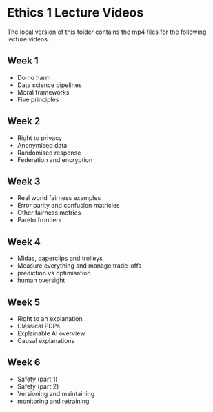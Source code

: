 # Ethics 1 Lecture Videos 

The local version of this folder contains the mp4 files for the following lecture videos. 

## Week 1 

- Do no harm
- Data science pipelines
- Moral frameworks
- Five principles 

## Week 2 

- Right to privacy
- Anonymised data
- Randomised response
- Federation and encryption

## Week 3

- Real world fairness examples
- Error parity and confusion matricies 
- Other fairness metrics
- Pareto frontiers 

## Week 4 

- Midas, paperclips and trolleys
- Measure everything and manage trade-offs
- prediction vs optimisation
- human oversight 

## Week 5 

- Right to an explanation
- Classical PDPs
- Explainable AI overview
- Causal explanations 

## Week 6 

- Safety (part 1)
- Safety (part 2)
- Versioning and maintaining
- monitoring and retraining














